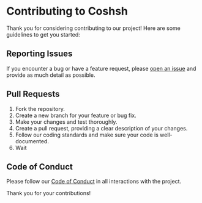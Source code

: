 # Contributing to Coshsh

Thank you for considering contributing to our project! Here are some guidelines to get you started:

## Reporting Issues

If you encounter a bug or have a feature request, please [open an issue](https://github.com/lausser/coshsh/issues) and provide as much detail as possible.

## Pull Requests

1. Fork the repository.
2. Create a new branch for your feature or bug fix.
3. Make your changes and test thoroughly.
4. Create a pull request, providing a clear description of your changes.
5. Follow our coding standards and make sure your code is well-documented.
6. Wait

## Code of Conduct

Please follow our [Code of Conduct](https://github.com/lausser/coshsh/blob/master/CODE_OF_CONDUCT.md) in all interactions with the project.

Thank you for your contributions!

